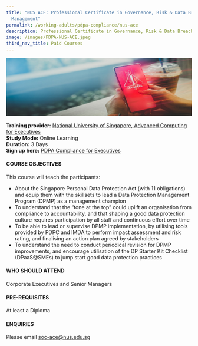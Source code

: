 ```yaml
---
title: "NUS ACE: Professional Certificate in Governance, Risk & Data Breach
  Management"
permalink: /working-adults/pdpa-compliance/nus-ace
description: Professional Certificate in Governance, Risk & Data Breach Management
image: /images/PDPA-NUS-ACE.jpeg
third_nav_title: Paid Courses
---
```




![Learn all about PDPA compliance](/images/PDPA-NUS-ACE.jpeg)

**Training provider:** [National University of Singapore, Advanced Computing for Executives](https://ace.nus.edu.sg/)  
**Study Mode:** Online Learning   
**Duration:** 3 Days <br>
**Sign up here:** [PDPA Compliance for Executives](https://ace.nus.edu.sg/event/pdpa-compliance-for-executives/)

#### **COURSE OBJECTIVES**

This course will teach the participants:

* About the Singapore Personal Data Protection Act (with 11 obligations) and equip them with the skillsets to lead a Data Protection Management Program (DPMP) as a management champion
* To understand that the “tone at the top” could uplift an organisation from compliance to accountability, and that shaping a good data protection culture requires participation by all staff and continuous effort over time
* To be able to lead or supervise DPMP implementation, by utilising tools provided by PDPC and IMDA to perform impact assessment and risk rating, and finalising an action plan agreed by stakeholders
* To understand the need to conduct periodical revision for DPMP improvements, and encourage utilisation of the DP Starter Kit Checklist (DPaaS@SMEs) to jump start good data protection practices 


#### **WHO SHOULD ATTEND**
Corporate Executives and Senior Managers

#### **PRE-REQUISITES**
At least a Diploma 

#### **ENQUIRIES**
Please email soc-ace@nus.edu.sg